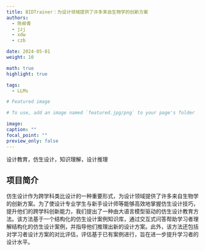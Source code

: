 ```yaml
---
title: BIDTrainer：为设计领域提供了许多来自生物学的创新方案
authors:
  - 陈柳青
  - jzj
  - xdw
  - czb

date: 2024-05-01
weight: 10

math: true
highlight: true

tags:
  - LLMs

# Featured image

# To use, add an image named `featured.jpg/png` to your page's folder

image:
caption: ""
focal_point: ""
preview_only: false
---
```


设计教育，仿生设计，知识理解，设计推理

<!--more-->

## 项目简介

仿生设计作为跨学科类比设计的一种重要形式，为设计领域提供了许多来自生物学的创新方案。为了使设计专业学生与新手设计师等能够高效地掌握仿生设计技巧，提升他们的跨学科创新能力，我们提出了一种由大语言模型驱动的仿生设计教育方法。该方法基于一个结构化的仿生设计案例知识库，通过交互式问答帮助学习者理解结构化的仿生设计案例，并指导他们推理出新的设计方案。此外，该方法还包括对学习者设计方案的对比评估，评估基于已有案例进行，旨在进一步提升学习者的设计水平。
